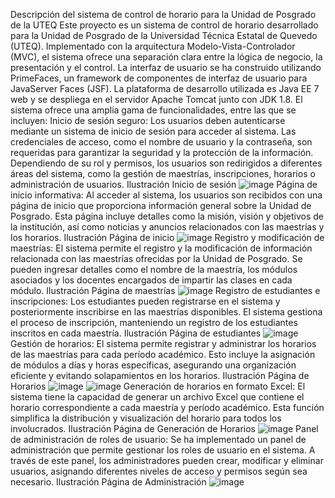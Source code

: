 Descripción del sistema de control de horario para la Unidad de Posgrado de la UTEQ
Este proyecto es un sistema de control de horario desarrollado para la Unidad de Posgrado de la Universidad Técnica Estatal de Quevedo (UTEQ). Implementado con la arquitectura Modelo-Vista-Controlador (MVC), el sistema ofrece una separación clara entre la lógica de negocio, la presentación y el control.
La interfaz de usuario se ha construido utilizando PrimeFaces, un framework de componentes de interfaz de usuario para JavaServer Faces (JSF). La plataforma de desarrollo utilizada es Java EE 7 web y se despliega en el servidor Apache Tomcat junto con JDK 1.8.
El sistema ofrece una amplia gama de funcionalidades, entre las que se incluyen:
Inicio de sesión seguro: Los usuarios deben autenticarse mediante un sistema de inicio de sesión para acceder al sistema. Las credenciales de acceso, como el nombre de usuario y la contraseña, son requeridas para garantizar la seguridad y la protección de la información. Dependiendo de su rol y permisos, los usuarios son redirigidos a diferentes áreas del sistema, como la gestión de maestrías, inscripciones, horarios o administración de usuarios.
Ilustración Inicio de sesión
![image](https://github.com/Derian2426/controlHorarioPosgrado/assets/87103650/0d050614-6258-4277-8b9e-f0a520cf005a)
Página de inicio informativa: Al acceder al sistema, los usuarios son recibidos con una página de inicio que proporciona información general sobre la Unidad de Posgrado. Esta página incluye detalles como la misión, visión y objetivos de la institución, así como noticias y anuncios relacionados con las maestrías y los horarios.
Ilustración Página de inicio
![image](https://github.com/Derian2426/controlHorarioPosgrado/assets/87103650/86ef4f8b-caa2-4b86-9e83-4daf217d3832)
Registro y modificación de maestrías: El sistema permite el registro y la modificación de información relacionada con las maestrías ofrecidas por la Unidad de Posgrado. Se pueden ingresar detalles como el nombre de la maestría, los módulos asociados y los docentes encargados de impartir las clases en cada módulo.
Ilustración Página de maestrías
![image](https://github.com/Derian2426/controlHorarioPosgrado/assets/87103650/51edc9b9-366a-4bf6-b2b7-81f6fce64d0e)
Registro de estudiantes e inscripciones: Los estudiantes pueden registrarse en el sistema y posteriormente inscribirse en las maestrías disponibles. El sistema gestiona el proceso de inscripción, manteniendo un registro de los estudiantes inscritos en cada maestría.
Ilustración Página de estudiantes
![image](https://github.com/Derian2426/controlHorarioPosgrado/assets/87103650/09805825-5334-43cb-85ac-efea6e12fe5d)
Gestión de horarios: El sistema permite registrar y administrar los horarios de las maestrías para cada período académico. Esto incluye la asignación de módulos a días y horas específicas, asegurando una organización eficiente y evitando solapamientos en los horarios.
Ilustración Página de Horarios
![image](https://github.com/Derian2426/controlHorarioPosgrado/assets/87103650/01616178-483d-4371-ae67-a87f54aa3031)
![image](https://github.com/Derian2426/controlHorarioPosgrado/assets/87103650/ca1435d6-856f-4a0a-8f96-af737af53461)
Generación de horarios en formato Excel: El sistema tiene la capacidad de generar un archivo Excel que contiene el horario correspondiente a cada maestría y período académico. Esta función simplifica la distribución y visualización del horario para todos los involucrados.
Ilustración Página de Generación de Horarios
![image](https://github.com/Derian2426/controlHorarioPosgrado/assets/87103650/dfbf01fa-2d34-489c-8c3e-c9b2b6a67f8c)
Panel de administración de roles de usuario: Se ha implementado un panel de administración que permite gestionar los roles de usuario en el sistema. A través de este panel, los administradores pueden crear, modificar y eliminar usuarios, asignando diferentes niveles de acceso y permisos según sea necesario.
Ilustración Página de Administración
![image](https://github.com/Derian2426/controlHorarioPosgrado/assets/87103650/b67a7a2f-35c4-407a-b699-6777358483dd)
